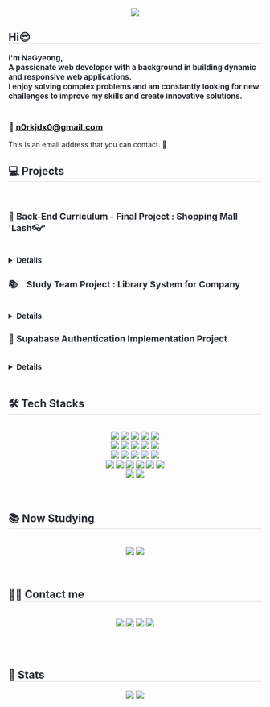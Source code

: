 <div align= "center">
     <img src="https://capsule-render.vercel.app/api?type=rect&color=gradient&height=180&text=Hi!%20I'm%20NaGyeong%20😄&animation=twinkling&fontColor=ffffff&fontSize=40" />
    </div>
    <div style="text-align: left;"> 
    <h2 style="border-bottom: 1px solid #d8dee4; color: #282d33;"> Hi😎 </h2>  
    <div style="font-weight: 700; font-size: 15px; text-align: left; color: #282d33;">
    I'm NaGyeong, 
     <br> A passionate web developer with a background in building dynamic and responsive web applications. 
     <br> I enjoy solving complex problems and am constantly looking for new challenges to improve my skills and create innovative solutions.
         <br/><br/>
    </div> </div>

### 📧 n0rkjdx0@gmail.com
This is an email address that you can contact. 🙂
    <br>
    <div style="text-align: left;"> 
    <h2 style="border-bottom: 1px solid #d8dee4; color: #282d33;"> 💻 Projects </h2>  
    <div style="font-weight: 700; font-size: 15px; text-align: left; color: #282d33;"> 

<div>
     <h3> 🛒 Back-End Curriculum - Final Project : Shopping Mall 'Lash👓' </h3>
     <br>
     <Details> <br>
     🧑‍🤝‍🧑 4 People <br><br>
     ⌛ 2022.07 ~ 2022.12 <br><br>
     🔗 : [Project Details](https://github.com/ChoonSikNextLevel/TeamProjectLash2/tree/main) <br><br/>
</div>

<div>
     <h3> 📚　Study Team Project : Library System for Company </h3>
     <br>
     <Details> <br>
     🧑‍🤝‍🧑 3 People <br><br>
     ⌛ 2024.04 ~ 2024.06 <br><br>
     🔗 : [Project Details](https://drive.google.com/file/d/1sncMaWZk010n6O8UINDLpniou5byOLYp/view) <br><br/>
</div>

<div>
	<h3> 🔐 Supabase Authentication Implementation Project </h3>
     <br>
     <Details> <br>
     🧑‍🤝‍🧑 3 People <br><br>
     ⌛ 2024.07 ~ 2024.08 <br><br>
     🔗 : [Project Details]() <br><br/>
</div>

<br />
</div> 
    </div>
    <div style="text-align: left;">
    <h2 style="border-bottom: 1px solid #d8dee4; color: #282d33;"> 🛠️ Tech Stacks </h2> <br> 
    <div  align= "center"> <img src="https://img.shields.io/badge/Apache Tomcat-F8DC75?style=for-the-badge&logo=Apache Tomcat&logoColor=white">
          <img src="https://img.shields.io/badge/Amazon AWS-232F3E?style=for-the-badge&logo=Amazon AWS&logoColor=white">
          <img src="https://img.shields.io/badge/C++-00599C?style=for-the-badge&logo=C%2B%2B&logoColor=white">
          <img src="https://img.shields.io/badge/Github-181717?style=for-the-badge&logo=Github&logoColor=white">
          <img src="https://img.shields.io/badge/Git-F05032?style=for-the-badge&logo=Git&logoColor=white">
          <br/><img src="https://img.shields.io/badge/jQuery-0769AD?style=for-the-badge&logo=jQuery&logoColor=white">
          <img src="https://img.shields.io/badge/Java-007396?style=for-the-badge&logo=Java&logoColor=white">
          <img src="https://img.shields.io/badge/Javascript-F7DF1E?style=for-the-badge&logo=Javascript&logoColor=white">
          <img src="https://img.shields.io/badge/MariaDB-003545?style=for-the-badge&logo=MariaDB&logoColor=white">
          <img src="https://img.shields.io/badge/MySQL-4479A1?style=for-the-badge&logo=MySQL&logoColor=white">
          <br/><img src="https://img.shields.io/badge/Oracle-F80000?style=for-the-badge&logo=Oracle&logoColor=white">
          <img src="https://img.shields.io/badge/React-61DAFB?style=for-the-badge&logo=React&logoColor=white">
          <img src="https://img.shields.io/badge/Spring Boot-6DB33F?style=for-the-badge&logo=Spring Boot&logoColor=white">
          <img src="https://img.shields.io/badge/Spring-6DB33F?style=for-the-badge&logo=Spring&logoColor=white">
          <img src="https://img.shields.io/badge/MongoDB-47A248?style=for-the-badge&logo=MongoDB&logoColor=white">
          <br/><img src="https://img.shields.io/badge/CSS3-1572B6?style=for-the-badge&logo=CSS3&logoColor=white">
          <img src="https://img.shields.io/badge/Firebase-FFCA28?style=for-the-badge&logo=Firebase&logoColor=white">
        <img src="https://img.shields.io/badge/java-007396?style=for-the-badge&logo=java&logoColor=white"> <img src="https://img.shields.io/badge/html5-E34F26?style=for-the-badge&logo=html5&logoColor=white"> <img src="https://img.shields.io/badge/css-1572B6?style=for-the-badge&logo=css3&logoColor=white"> <img src="https://img.shields.io/badge/javascript-F7DF1E?style=for-the-badge&logo=javascript&logoColor=black">
        <br>
        <img src="https://img.shields.io/badge/IntelliJ IDEA-E34F26?style=for-the-badge&logo=IntelliJ IDEA&logoColor=white">
        <img src="https://img.shields.io/badge/Visual Studio Code-1572B6?style=for-the-badge&logo=Visual Studio Code&logoColor=white">
          </div>
    </div>
    <br/><br/>
     <div style="text-align: left;">
    <h2 style="border-bottom: 1px solid #d8dee4; color: #282d33;"> 📚 Now Studying </h2> <br>
    <div  align= "center">
          <img src="https://img.shields.io/badge/React-61DAFB?style=for-the-badge&logo=React&logoColor=white">
          <img src="https://img.shields.io/badge/Firebase-FFCA28?style=for-the-badge&logo=Firebase&logoColor=white">
          </div>
    </div>
    <br/><br/>
    <div style="text-align: left;">
    <h2 style="border-bottom: 1px solid #d8dee4; color: #282d33;"> 🧑‍💻 Contact me </h2> <br> 
    <div align= "center"> <a href=https://www.instagram.com/jxeonn.a?igsh=MXRrYXcxa2docnY5&utm_source=qr> <img src="https://img.shields.io/badge/Instagram-E4405F?style=for-the-badge&logo=Instagram&logoColor=white&link=https://www.instagram.com/jxeonn.a?igsh=MXRrYXcxa2docnY5&utm_source=qr"></a>
         <a href=https://velog.io/@nage24/posts> <img src="https://img.shields.io/badge/Velog-20C997?style=for-the-badge&logo=Velog&logoColor=white&link=https://velog.io/@nage24/posts"></a>
         <a href=https://www.notion.so/cd491d8cfc2c4729b34b71af752b1800> <img src="https://img.shields.io/badge/Notion-000000?style=for-the-badge&logo=Notion&logoColor=white&link=https://www.notion.so/cd491d8cfc2c4729b34b71af752b1800"></a>
         <a href=mailto:n0rkjdx0@gmail.com> <img src="https://img.shields.io/badge/Gmail-EA4335?style=for-the-badge&logo=Gmail&logoColor=white&link=mailto:n0rkjdx0@gmail.com"></a>
          </div>  <br> 
         <br/><br/>
    <div align= "center">  </div> 
    </div>
    <div style="text-align: left;"> 
    <h2 style="border-bottom: 1px solid #d8dee4; color: #282d33;"> 🏅 Stats </h2> <div align= "center"> <img src="https://github-readme-stats.vercel.app/api?username=NaGyeong&bg_color=180,00000000,&title_color=000000&text_color=000000"
         /> <img src="https://github-readme-stats.vercel.app/api/top-langs/?username=NaGyeong&layout=compact&bg_color=180,00000000,&title_color=000000&text_color=000000"
           /> </div> 
    </div>
    
